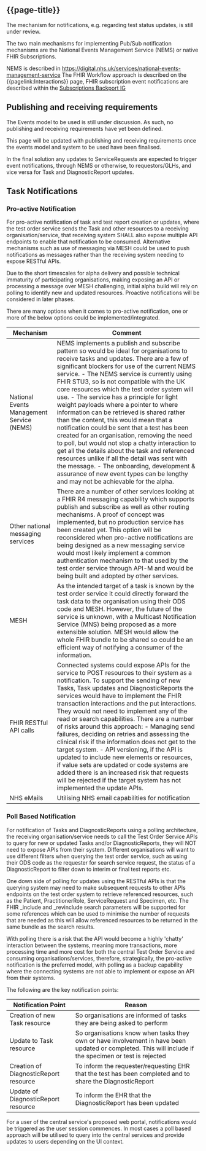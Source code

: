 ## {{page-title}}

The mechanism for notifications, e.g. regarding test status updates, is still under review. 

The two main mechanisms for implementing Pub/Sub notification mechanisms are the National Events Management Service (NEMS) or native FHIR Subscriptions. 

NEMS is described in https://digital.nhs.uk/services/national-events-management-service
The FHIR Workflow approach is described on the {{pagelink:Interactions}} page, FHIR subscription event notifications are described within the [Subscriptions Backport IG](https://build.fhir.org/ig/HL7/fhir-subscription-backport-ig/)

## Publishing and receiving requirements
The Events model to be used is still under discussion. As such, no publishing and receiving requirements have yet been defined. 

This page will be updated with publishing and receiving requirements once the events model and system to be used have been finalised. 

In the final solution any updates to ServiceRequests are expected to trigger event notifications, through NEMS or otherwise, to requestors/GLHs, and vice versa for Task and DiagnosticReport updates.

## Task Notifications

### Pro-active Notification

For pro-active notification of task and test report creation or updates, where the test order service sends the Task and other resources to a receiving organisation/service, that receiving system SHALL also expose multiple API endpoints to enable that notification to be consumed. Alternative mechanisms such as use of messaging via MESH could be used to push notifications as messages rather than the receiving system needing to expose RESTful APIs.

Due to the short timescales for alpha delivery and possible technical immaturity of participating organisations, making exposing an API or processing a message over MESH challenging, initial alpha build will rely on polling to identify new and updated resources. Proactive notifications will be considered in later phases.

There are many options when it comes to pro-active notification, one or more of the below options could be implemented/integrated.

|Mechanism|Comment|
|--|--|
|National Events Management Service (NEMS)|NEMS implements a publish and subscribe pattern so would be ideal for organisations to receive tasks and updates. There are a few of significant blockers for use of the current NEMS service. - The NEMS service is currently using FHIR STU3, so is not compatible with the UK core resources which the test order system will use. - The service has a principle for light weight payloads where a pointer to where information can be retrieved is shared rather than the content, this would mean that a notification could be sent that a test has been created for an organisation, removing the need to poll, but would not stop a chatty interaction to get all the details about the task and referenced resources unlike if all the detail was sent with the message. - The onboarding, development & assurance of new event types can be lengthy and may not be achievable for the alpha.|
|Other national messaging services|There are a number of other services looking at a FHIR R4 messaging capability which supports publish and subscribe as well as other routing mechanisms. A proof of concept was implemented, but no production service has been created yet. This option will be reconsidered when pro-active notifications are being designed as a new messaging service would most likely implement a common authentication mechanism to that used by the test order service through API-M and would be being built and adopted by other services.|
|MESH|As the intended target of a task is known by the test order service it could directly forward the task data to the organisation using their ODS code and MESH. However, the future of the service is unknown, with a Multicast Notification Service (MNS) being proposed as a more extensible solution. MESH would allow the whole FHIR bundle to be shared so could be an efficient way of notifying a consumer of the information.|
|FHIR RESTful API calls|Connected systems could expose APIs for the service to POST resources to their system as a notification. To support the sending of new Tasks, Task updates and DiagnosticReports the services would have to implement the FHIR transaction interactions and the put interactions. They would not need to implement any of the read or search capabilities. There are a number of risks around this approach: - Managing send failures, deciding on retries and assessing the clinical risk if the information does not get to the target system. - API versioning, if the API is updated to include new elements or resources, if value sets are updated or code systems are added there is an increased risk that requests will be rejected if the target system has not implemented the update APIs.|
|NHS eMails|Utilising NHS email capabilities for notification|

### Poll Based Notification

For notification of Tasks and DiagnosticReports using a polling architecture, the receiving organisation/service needs to call the Test Order Service APIs to query for new or updated Tasks and/or DiagnosticReports, they will NOT need to expose APIs from their system. Different organisations will want to use different filters when querying the test order service, such as using their ODS code as the requester for search service request, the status of a DiagnosticReport to filter down to interim or final test reports etc.

One down side of polling for updates using the RESTful APIs is that the querying system may need to make subsequent requests to other APIs endpoints on the test order system to retrieve referenced resources, such as the Patient, PractitionerRole, ServiceRequest and Specimen, etc. The FHIR _include and _revinclude search parameters will be supported for some references which can be used to minimise the number of requests that are needed as this will allow referenced resources to be returned in the same bundle as the search results.

With polling there is a risk that the API would become a highly 'chatty' interaction between the systems, meaning more transactions, more processing time and more cost for both the central Test Order Service and consuming organisations/services, therefore, strategically, the pro-active notification is the preferred model, with polling as a backup capability where the connecting systems are not able to implement or expose an API from their systems.

The following are the key notification points:

|Notification Point|Reason|
|--|--|
|Creation of new Task resource|So organisations are informed of tasks they are being asked to perform|
|Update to Task resource|So organisations know when tasks they own or have involvement in have been updated or completed. This will include if the specimen or test is rejected|
|Creation of DiagnosticReport resource|To inform the requester/requesting EHR that the test has been completed and to share the DiagnosticReport|
|Update of DiagnosticReport resource|To inform the EHR that the DiagnosticReport has been updated|

For a user of the central service's proposed web portal, notifications would be triggered as the user session commences. In
most cases a poll based approach will be utilised to query into the central services and provide updates to users depending on the UI context.

